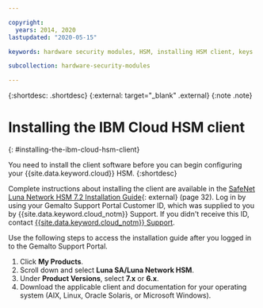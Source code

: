 ```yaml
---

copyright:
  years: 2014, 2020
lastupdated: "2020-05-15"

keywords: hardware security modules, HSM, installing HSM client, keys

subcollection: hardware-security-modules

---
```


{:shortdesc: .shortdesc}
{:external: target="_blank" .external}
{:note .note}

# Installing the IBM Cloud HSM client
{: #installing-the-ibm-cloud-hsm-client}

You need to install the client software before you can begin configuring your {{site.data.keyword.cloud}} HSM.
{:shortdesc}

Complete instructions about installing the client are available in the [SafeNet Luna Network HSM 7.2 Installation Guide](https://supportportal.gemalto.com/csm?id=kb_article_view&sys_kb_id=19a81c8bdb9a1fc8d298728dae96197d&sysparm_article=KB0017573){: external} (page 32). Log in by using your Gemalto Support Portal Customer ID, which was supplied to you by {{site.data.keyword.cloud_notm}} Support. If you didn't receive this ID, contact [{{site.data.keyword.cloud_notm}} Support](/docs/get-support?topic=get-support-getting-customer-support#getting-customer-support).

Use the following steps to access the installation guide after you logged in to the Gemalto Support Portal.

1. Click **My Products**.
2. Scroll down and select **Luna SA/Luna Network HSM**.
3. Under **Product Versions**, select **7.x** or **6.x**. 
4. Download the applicable client and documentation for your operating system (AIX, Linux, Oracle Solaris, or Microsoft Windows).
